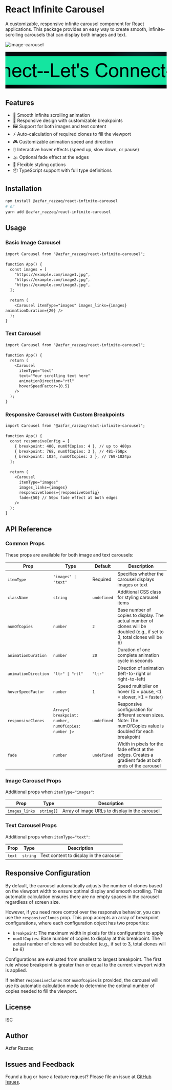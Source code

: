 # React Infinite Carousel

A customizable, responsive infinite carousel component for React applications. This package provides an easy way to create smooth, infinite-scrolling carousels that can display both images and text.

![image-carousel](./gifs/chrome_fl684oHIqw.gif)

![text-carousel](./gifs/chrome_tk1hC98pST.gif)

## Features

- 🔄 Smooth infinite scrolling animation
- 📱 Responsive design with customizable breakpoints
- 🖼️ Support for both images and text content
- ⚡ Auto-calculation of required clones to fill the viewport
- 🎮 Customizable animation speed and direction
- 🖱️ Interactive hover effects (speed up, slow down, or pause)
- 🌫️ Optional fade effect at the edges
- 📐 Flexible styling options
- 📦 TypeScript support with full type definitions

## Installation

```bash
npm install @azfar_razzaq/react-infinite-carousel
# or
yarn add @azfar_razzaq/react-infinite-carousel
```

## Usage

### Basic Image Carousel

```tsx
import Carousel from "@azfar_razzaq/react-infinite-carousel";

function App() {
  const images = [
    "https://example.com/image1.jpg",
    "https://example.com/image2.jpg",
    "https://example.com/image3.jpg",
  ];

  return (
    <Carousel itemType="images" images_links={images} animationDuration={20} />
  );
}
```

### Text Carousel

```tsx
import Carousel from "@azfar_razzaq/react-infinite-carousel";

function App() {
  return (
    <Carousel
      itemType="text"
      text="Your scrolling text here"
      animationDirection="rtl"
      hoverSpeedFactor={0.5}
    />
  );
}
```

### Responsive Carousel with Custom Breakpoints

```tsx
import Carousel from "@azfar_razzaq/react-infinite-carousel";

function App() {
  const responsiveConfig = [
    { breakpoint: 480, numOfCopies: 4 }, // up to 480px
    { breakpoint: 768, numOfCopies: 3 }, // 481-768px
    { breakpoint: 1024, numOfCopies: 2 }, // 769-1024px
  ];

  return (
    <Carousel
      itemType="images"
      images_links={images}
      responsiveClones={responsiveConfig}
      fade={50} // 50px fade effect at both edges
    />
  );
}
```

## API Reference

### Common Props

These props are available for both image and text carousels:

| Prop                 | Type                                                   | Default     | Description                                                                                                               |
| -------------------- | ------------------------------------------------------ | ----------- | ------------------------------------------------------------------------------------------------------------------------- |
| `itemType`           | `"images" \| "text"`                                   | Required    | Specifies whether the carousel displays images or text                                                                    |
| `className`          | `string`                                               | `undefined` | Additional CSS class for styling carousel items                                                                           |
| `numOfCopies`        | `number`                                               | `2`         | Base number of copies to display. The actual number of clones will be doubled (e.g., if set to 3, total clones will be 6) |
| `animationDuration`  | `number`                                               | `20`        | Duration of one complete animation cycle in seconds                                                                       |
| `animationDirection` | `"ltr" \| "rtl"`                                       | `"ltr"`     | Direction of animation (left-to-right or right-to-left)                                                                   |
| `hoverSpeedFactor`   | `number`                                               | `1`         | Speed multiplier on hover (0 = pause, <1 = slower, >1 = faster)                                                           |
| `responsiveClones`   | `Array<{ breakpoint: number, numOfCopies: number }>` | `undefined` | Responsive configuration for different screen sizes. Note: The numOfCopies value is doubled for each breakpoint         |
| `fade`               | `number`                                               | `undefined` | Width in pixels for the fade effect at the edges. Creates a gradient fade at both ends of the carousel                    |

### Image Carousel Props

Additional props when `itemType="images"`:

| Prop           | Type       | Description                                    |
| -------------- | ---------- | ---------------------------------------------- |
| `images_links` | `string[]` | Array of image URLs to display in the carousel |

### Text Carousel Props

Additional props when `itemType="text"`:

| Prop   | Type     | Description                             |
| ------ | -------- | --------------------------------------- |
| `text` | `string` | Text content to display in the carousel |

## Responsive Configuration

By default, the carousel automatically adjusts the number of clones based on the viewport width to ensure optimal display and smooth scrolling. This automatic calculation ensures there are no empty spaces in the carousel regardless of screen size.

However, if you need more control over the responsive behavior, you can use the `responsiveClones` prop. This prop accepts an array of breakpoint configurations, where each configuration object has two properties:

- `breakpoint`: The maximum width in pixels for this configuration to apply
- `numOfCopies`: Base number of copies to display at this breakpoint. The actual number of clones will be doubled (e.g., if set to 3, total clones will be 6)

Configurations are evaluated from smallest to largest breakpoint. The first rule whose breakpoint is greater than or equal to the current viewport width is applied.

If neither `responsiveClones` nor `numOfCopies` is provided, the carousel will use its automatic calculation mode to determine the optimal number of copies needed to fill the viewport.

## License

ISC

## Author

Azfar Razzaq

## Issues and Feedback

Found a bug or have a feature request? Please file an issue at [GitHub Issues](https://github.com/Azfar731/react-infinite-carousel-package/issues).

